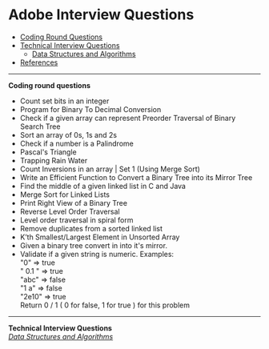 
# Adobe Interview Questions
* [Coding Round Questions](#coding)
* [Technical Interview Questions](#tech)
   * [Data Structures and Algorithms](#dsalg)
* [References](#ref)
____
<b name="coding">Coding round questions</b><br/>
- Count set bits in an integer
- Program for Binary To Decimal Conversion
- Check if a given array can represent Preorder Traversal of Binary Search Tree
- Sort an array of 0s, 1s and 2s
- Check if a number is a Palindrome
- Pascal's Triangle
- Trapping Rain Water
- Count Inversions in an array | Set 1 (Using Merge Sort)
- Write an Efficient Function to Convert a Binary Tree into its Mirror Tree
- Find the middle of a given linked list in C and Java
- Merge Sort for Linked Lists
- Print Right View of a Binary Tree
- Reverse Level Order Traversal
- Level order traversal in spiral form
- Remove duplicates from a sorted linked list
- K’th Smallest/Largest Element in Unsorted Array
- Given a binary tree convert in into it's mirror.
- Validate if a given string is numeric.
  Examples: </br>
          "0" => true </br>
          " 0.1 " => true </br>
          "abc" => false </br>
          "1 a" => false </br>
          "2e10" => true </br>
  Return 0 / 1 ( 0 for false, 1 for true ) for this problem

----
<b name="tech">Technical Interview Questions</b>
<br/>
<i><u name="dsalg">Data Structures and Algorithms</u></i>
<br/>
<br/>
